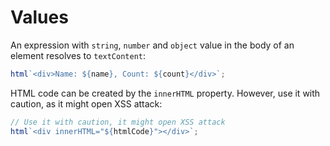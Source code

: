# Values

An expression with `string`, `number` and `object` value in the body of an element resolves to `textContent`:

```javascript
html`<div>Name: ${name}, Count: ${count}</div>`;
```

HTML code can be created by the `innerHTML` property. However, use it with caution, as it might open XSS attack:

```javascript
// Use it with caution, it might open XSS attack
html`<div innerHTML="${htmlCode}"></div>`;
```